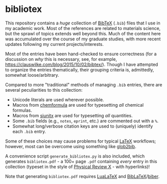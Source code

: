 # bibliotex

This repository contains a <i>huge</i> collection of [BibTeX] (`.bib`) files
that I use in my academic work. Most of the references are related to materials
science, but the sprawl of topics extends well beyond this. Much of the content
here was accumulated over the course of my graduate studies, with more recent
updates following my current projects/interests.

Most of the entries have been hand-checked to ensure correctness
(for a discussion on <i>why</i> this is necessary, see, for example,
<https://clauswilke.com/blog/2015/10/02/bibtex/>). Though I have attempted to
organize the entries thematically, their grouping criteria is, admittedly,
somewhat loose/arbitrary.

Compared to more "traditional" methods of managing `.bib` entries, there are
several peculiarities to this collection:

- Unicode literals are used wherever possible.
- Macros from [chemformula] are used for typesetting <i>all</i> chemical formulas.
- Macros from [siunitx] are used for typesetting <i>all</i> quantities.
- Some `.bib` fields (e.g., `notes`, `eprint`, etc.) are commented out with a `%`.
- Somewhat long/verbose citation keys are used to (uniquely) identify each `.bib` entry.

Some of these choices may cause problems for typical [LaTeX] workflows;
however, most can be overcome using something like [glob2bib].

A convenience script `generate_bibliotex.py` is also included, which generates
`bibliotex.pdf` - a 100+ page `.pdf` containing <i>every</i> entry in this
collection (typeset in the style of [Physical Review X] - with hyperlinks)!

Note that generating `bibliotex.pdf` requires [LuaLaTeX] and [BibLaTeX]/[biber].

[glob2bib]: https://github.com/rmlmcfadden/glob2bib
[chemformula]: https://ctan.org/pkg/chemformula
[siunitx]: https://ctan.org/pkg/siunitx
[Physical Review X]: https://journals.aps.org/prx/
[LaTeX]: https://ctan.org/pkg/latex
[LuaLaTeX]: https://ctan.org/pkg/luatex
[BibLaTeX]: https://ctan.org/pkg/biblatex
[biber]: https://ctan.org/pkg/biber
[BibTeX]: https://ctan.org/pkg/bibtex
